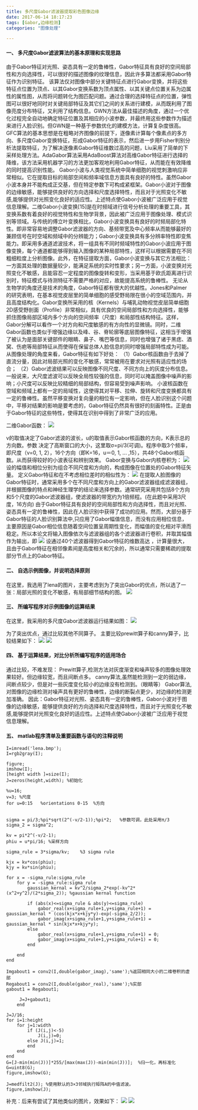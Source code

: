 ```yaml
---
title: 多尺度Gabor滤波器提取彩色图像边缘
date: 2017-06-14 18:17:23
tags: [Gabor,边缘检测]
categories: "图像处理"

---
```

#### 一、	多尺度Gabor滤波算法的基本原理和实现思路
由于Gabor特征对光照、姿态具有一定的鲁棒性，Gabor特征具有良好的空间局部性和方向选择性，可以很好的描述图像的纹理信息，因此许多算法都采用Gabor特征作为识别特征。
该算法仅对图像中部分关键特征点进行Gabor变换，并将这些特征点位置为顶点、以其Gabor变换系数为顶点属性、以其关键点位置关系为边属性的属性图，从而将问题转化为图匹配问题。通过合理的选择特征点的位置，弹性图可以很好地同时对关键局部特征及其它们之间的关系进行建模，从而既利用了图像亮度分布特征，又利用了结构信息。GWN方法从最佳描述的角度，通过一个优化过程完全自动地确定特征位置及其相应的小波参数，并最终用这些参数作为描述来进行人脸识别。但GWN是一种基于参数优化的建模方法，计算复杂度很高。GFC算法的基本思想是在粗略对齐图像的前提下，逐像素计算每个像素点的多方向、多尺度Gabor变换特征，形成Gabor特征的表示，然后进一步用Fisher判别分析法提取特征，为了解决逐像素Gabor特征维数过高的问题，Liu采用了简单的下采样处理方法。AdaGabor算法采用AdaBoost算法对高维Gabor特征进行选择的降维，该方法采用机器学习的方法更加客观地利用Gabor特征，从而能在有效降维的同时提高识别性能。
Gabor小波与人类视觉系统中简单细胞的视觉刺激响应非常相似。它在提取目标的局部空间和频率域信息方面具有良好的特性。虽然Gabor小波本身并不能构成正交基，但在特定参数下可构成紧框架。Gabor小波对于图像的边缘敏感，能够提供良好的方向选择和尺度选择特性，而且对于光照变化不敏感,能够提供对光照变化良好的适应性。上述特点使Gabor小波被广泛应用于视觉信息理解。二维Gabor小波变换[15]是在时频域进行信号分析处理的重要工具，其变换系数有着良好的视觉特性和生物学背景，因此被广泛应用于图像处理、模式识别等领域。与传统的傅立叶变换相比，Gabor小波变换具有良好的时频局部化特性。即非常容易地调整Gabor滤波器的方向、基频带宽及中心频率从而能够最好的兼顾信号在时空域和频域中的分辨能力；Gabor小波变换具有多分辨率特性即变焦能力。即采用多通道滤波技术，将一组具有不同时频域特性的Gabor小波应用于图像变换，每个通道都能够得到输入图像的某种局部特性，这样可以根据需要在不同粗细粒度上分析图像。此外，在特征提取方面，Gabor小波变换与其它方法相比：一方面其处理的数据量较少，能满足系统的实时性要求；另一方面，小波变换对光照变化不敏感，且能容忍一定程度的图像旋转和变形，当采用基于欧氏距离进行识别时，特征模式与待测特征不需要严格的对应，故能提高系统的鲁棒性。
无论从生物学的角度还是技术的角度，Gabor特征都有很大的优越性。Jones和Palmer的研究表明，在基本视觉皮层里的简单细胞的感受野局限在很小的空域范围内，并且高度结构化。Gabor变换所采用的核（Kernels）与哺乳动物视觉皮层简单细胞2D感受野剖面（Profile）非常相似，具有优良的空间局部性和方向选择性，能够抓住图像局部区域内多个方向的空间频率（尺度）和局部性结构特征。这样，Gabor分解可以看作一个对方向和尺度敏感的有方向性的显微镜。同时，二维Gabor函数也类似于增强边缘以及峰、谷、脊轮廓等底层图像特征，这相当于增强了被认为是面部关键部件的眼睛、鼻子、嘴巴等信息，同时也增强了诸于黑痣、酒窝、伤疤等局部特征从而使得在保留总体人脸信息的同时增强局部特性成为可能。
从图像处理的角度来看，Gabor特征有如下好处：
（1）Gabor核函数由于去掉了直流分量，因此对局部光照的变化不敏感，常常被用在要求对光照有适应性的场合；
（2）Gabor滤波结果可以反映图像不同尺度、不同方向上的灰度分布信息。一般说来，大尺度滤波可以反映全局性较强的信息，同时可以掩盖图像中噪声的影响；小尺度可以反映比较精细的局部结构，但容易受到噪声影响。
小波核函数在空域和频域上都有一定的局域性，这使得其对平移、拉伸、旋转和尺度变换都具有一定的鲁棒性。虽然平移变换对复向量的相位有一定影响，但在人脸识别这个问题中，平移对结果的影响是要考虑的，Gabor特征仍然具有很好的刻画特性。正是由于Gabor特征的这些特性，使得其在识别中得到了非常广泛的应用。

二维Gabor函数：
![](http://ols4zt49w.bkt.clouddn.com/1497435908%281%29.png)

v的取值决定了Gabor滤波的波长，u的取值表示Gabor核函数的方向，K表示总的方向数。参数 决定了高斯窗口的大小，这里取σ=pi/3(可调)。程序中取3个频率，即尺度（v=0, 1, 2），16个方向（即K=16，u＝0, 1, ... ,15），共48个Gabor核函数。从而获得较好的小波表征和辨别效果。
   Gabor变换与Gabor内核卷积为：
![](http://ols4zt49w.bkt.clouddn.com/1497435962%281%29.png)
设的幅值和相位分别为组合不同尺度和方向的，构成图像在位置处的Gabor特征矢量。
定义Gabor特征和在不考虑相位差时的相似性为：
![](http://ols4zt49w.bkt.clouddn.com/1497435968%281%29.png)
在提取人脸图像的Gabor特征时，通常采用多个在不同尺度和方向上的Gabor滤波器组成滤波器组，并根据图像的特点和神经生理学的结论来选择参数。通常研究采用共包括8个方向和5个尺度的Gabor滤波器组，使滤波器的带宽约为1倍频程。(在此题中采用3尺度，16方向)
由于Gabor特征具有良好的空间局部性和方向选择性，而且对光照、姿态具有一定的鲁棒性，因此在人脸识别中获得了成功的应用。然而，大部分基于Gabor特征的人脸识别算法中,只应用了Gabor幅值信息，而没有应用相位信息，主要原因是Gabor相位信息随着空间位置呈周期性变化，而幅值的变化相对平滑而稳定。所以本论文将输入图像依次与滤波器组的各个滤波器进行卷积，并取其幅值作为输出，即
![](http://ols4zt49w.bkt.clouddn.com/1497435977%281%29.png)
设通过40个滤波器得到Gabor特征的维数高达 ，计算量很大，且由于Gabor特征在相邻像素间是高度相关和冗余的，所以通常只需要稀疏的提取部分节点上的Gabor特征。
#### 二、	自选示例图像，并说明选择原则
在这里，我选用了lena的图片，主要考虑到为了突出Gabor的优点，所以选了一张：局部光照的变化不敏感，有局部细节结构的图。
![](http://ols4zt49w.bkt.clouddn.com/1497437101%281%29.png)
#### 三、	所编写程序对示例图像的运算结果
在这里，我采用的多尺度Gabor滤波器运行结果如图：
![](http://ols4zt49w.bkt.clouddn.com/1497436718%281%29.png)

为了突出优点，通过比较其他不同算子。
主要比较prewitt算子和canny算子，比较结果如下：
![](http://ols4zt49w.bkt.clouddn.com/1497436859%281%29.png)
![](http://ols4zt49w.bkt.clouddn.com/1497437029%281%29.png)
#### 四、	基于运算结果，对比分析所编写程序的适用场合
通过比较，不难发现：
Prewitt算子,检测方法对灰度渐变和噪声较多的图像处理效果较好。但边缘较宽，而且间断点多。
canny算法,虽然能检测到一定的弱边缘，间断点较少，但是对一些灰度变化较小的边缘没有检测到。（眼睛等）
Gabor算法,对图像的边缘检测对噪声具有更好的鲁棒性，边缘的断裂点更少，对边缘的检测更加准确。
因此：Gabor特征对光照、姿态具有一定的鲁棒性，Gabor小波对于图像的边缘敏感，能够提供良好的方向选择和尺度选择特性，而且对于光照变化不敏感,能够提供对光照变化良好的适应性。上述特点使Gabor小波被广泛应用于视觉信息理解。
#### 五、	matlab程序清单及重要函数与语句的注释说明
```
I=imread('lena.bmp'); 
I=rgb2gray(I);

figure;
imshow(I);
[height width ]=size(I);
J=zeros(height,width); %初始化

%u=16;
v=3; %尺度
for u=0:15   %orientations 0-15  %方向
   

sigma = pi/3;%pi*sqrt(2^(-v/2-1));%pi*2;   %参数可调，此处采用π/3
sigma_2 = sigma^2;

kv = pi*2^(-v/2-1);
phiu = u*pi/16; %采样方向

sigma_rule = 3*sigma/kv;    %3 sigma rule

kjx = kv*cos(phiu);
kjy = kv*sin(phiu);

for x = -sigma_rule:sigma_rule
    for y = -sigma_rule:sigma_rule
        gaussian_kernal = kv^2/sigma_2*exp(-kv^2*(x^2+y^2)/(2*sigma_2)); %gaussian kernal function
        
        if (abs(x)<=sigma_rule & abs(y)<=sigma_rule)
            gabor_real(x+sigma_rule+1,y+sigma_rule+1) = gaussian_kernal * (cos(kjx*x+kjy*y)-exp(-sigma_2/2));
            gabor_imag(x+sigma_rule+1,y+sigma_rule+1) = gaussian_kernal * sin(kjx*x+kjy*y);
        else
            gabor_real(x+sigma_rule+1,y+sigma_rule+1) = 0;
            gabor_imag(x+sigma_rule+1,y+sigma_rule+1) = 0;
        end

    end
end

Imgabout1 = conv2(I,double(gabor_imag),'same');%返回相同大小的二维卷积的虚部
Regabout1 = conv2(I,double(gabor_real),'same');%实部
gabout1 = Regabout1;

     J=J+gabout1;
    end

J=J/16;
for i=1:height
    for j=1:width
        if (J(i,j)<-5)
            J(i,j)=0;
        else J(i,j)=1;
        end
    end
end
G=[J-min(min(J))]*255/[max(max(J))-min(min(J))];  %归一化，再标准化
G=uint8(G);
figure,imshow(G);

J=medfilt2(J); %使用默认的3×3邻域执行矩阵A的中值滤波。
figure,imshow(J);

```

补充：后来有尝试了其他类似的图片，效果如下：
![](http://ols4zt49w.bkt.clouddn.com/1497437341.png)
![](http://ols4zt49w.bkt.clouddn.com/1497437353%281%29.png)
